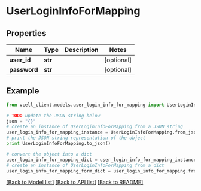 # UserLoginInfoForMapping


## Properties
Name | Type | Description | Notes
------------ | ------------- | ------------- | -------------
**user_id** | **str** |  | [optional] 
**password** | **str** |  | [optional] 

## Example

```python
from vcell_client.models.user_login_info_for_mapping import UserLoginInfoForMapping

# TODO update the JSON string below
json = "{}"
# create an instance of UserLoginInfoForMapping from a JSON string
user_login_info_for_mapping_instance = UserLoginInfoForMapping.from_json(json)
# print the JSON string representation of the object
print UserLoginInfoForMapping.to_json()

# convert the object into a dict
user_login_info_for_mapping_dict = user_login_info_for_mapping_instance.to_dict()
# create an instance of UserLoginInfoForMapping from a dict
user_login_info_for_mapping_form_dict = user_login_info_for_mapping.from_dict(user_login_info_for_mapping_dict)
```
[[Back to Model list]](../README.md#documentation-for-models) [[Back to API list]](../README.md#documentation-for-api-endpoints) [[Back to README]](../README.md)


